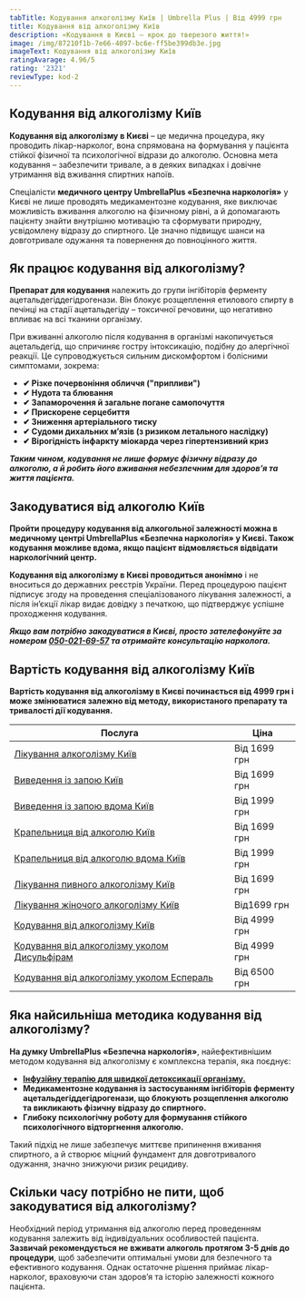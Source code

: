 ```yaml
---
tabTitle: Кодування алкоголізму Київ | Umbrella Plus | Від 4999 грн
title: Кодування від алкоголізму Київ
description: «Кодування в Києві – крок до тверезого життя!»
image: /img/87210f1b-7e66-4097-bc6e-ff5be399db3e.jpg
imageText: Кодування від алкоголізму Київ
ratingAvarage: 4.96/5
rating: '2321'
reviewType: kod-2
---
```


## Кодування від алкоголізму Київ

**Кодування від алкоголізму в Києві** – це медична процедура, яку проводить лікар-нарколог, вона спрямована на формування у пацієнта стійкої фізичної та психологічної відрази до алкоголю. Основна мета кодування – забезпечити тривале, а в деяких випадках і довічне утримання від вживання спиртних напоїв.

Спеціалісти **медичного центру UmbrellaPlus «Безпечна наркологія»** у Києві не лише проводять медикаментозне кодування, яке виключає можливість вживання алкоголю на фізичному рівні, а й допомагають пацієнту знайти внутрішню мотивацію та сформувати природну, усвідомлену відразу до спиртного. Це значно підвищує шанси на довготривале одужання та повернення до повноцінного життя.

## Як працює кодування від алкоголізму?

**Препарат для кодування** належить до групи інгібіторів ферменту ацетальдегіддегідрогенази. Він блокує розщеплення етилового спирту в печінці на стадії ацетальдегіду – токсичної речовини, що негативно впливає на всі тканини організму.

При вживанні алкоголю після кодування в організмі накопичується ацетальдегід, що спричиняє гостру інтоксикацію, подібну до алергічної реакції. Це супроводжується сильним дискомфортом і болісними симптомами, зокрема:

* **✔ Різке почервоніння обличчя ("припливи")**
* **✔ Нудота та блювання**
* **✔ Запаморочення й загальне погане самопочуття**
* **✔ Прискорене серцебиття**
* **✔ Зниження артеріального тиску**
* **✔ Судоми дихальних м’язів (з ризиком летального наслідку)**
* **✔ Вірогідність інфаркту міокарда через гіпертензивний криз**

***Таким чином, кодування не лише формує фізичну відразу до алкоголю, а й робить його вживання небезпечним для здоров’я та життя пацієнта.***

## Закодуватися від алкоголю Київ

**Пройти процедуру кодування від алкогольної залежності можна в медичному центрі UmbrellaPlus «Безпечна наркологія» у Києві. Також кодування можливе вдома, якщо пацієнт відмовляється відвідати наркологічний центр.**

**Кодування від алкоголізму в Києві проводиться анонімно** і не вноситься до державних реєстрів України. Перед процедурою пацієнт підписує згоду на проведення спеціалізованого лікування залежності, а після ін’єкції лікар видає довідку з печаткою, що підтверджує успішне проходження кодування.

***Якщо вам потрібно закодуватися в Києві, просто зателефонуйте за номером [050-021-69-57](tel:0500216957) та отримайте консультацію нарколога.***

## Вартість кодування від алкоголізму Київ

**Вартість кодування від алкоголізму в Києві починається від 4999 грн і може змінюватися залежно від методу, використаного препарату та тривалості дії кодування.**

| Послуга                                                                                                                         | Ціна         |
| ------------------------------------------------------------------------------------------------------------------------------- | ------------ |
| [Лікування алкоголізму Київ](https://umbrella-plus.com.ua/uk/kiev/likyvania-alkogolizmy-kiev/)                                  | Від 1699 грн |
| [Виведення із запою Київ](https://umbrella-plus.com.ua/uk/kiev/vivod-iz-zapoia-kiev-ua/)                                        | Від 1699 грн |
| [Виведення із запою вдома Київ](https://umbrella-plus.com.ua/uk/kiev/vivod-iz-zapoia-na-domy-kiev-ua/)                          | Від 1999 грн |
| [Крапельниця від алкоголю Київ](https://umbrella-plus.com.ua/uk/kiev/kapelnica_ot_alkogola_kiev/)                               | Від 1699 грн |
| [Крапельниця від алкоголю вдома Київ](https://umbrella-plus.com.ua/uk/kiev/kapelnica_ot_alkogola_na_dom_kiev/)                  | Від 1999 грн |
| [Лікування пивного алкоголізму Київ](https://umbrella-plus.com.ua/uk/kiev/likyvania-pivnogo-alkogolizma-kyiv/)                  | Від 1699 грн |
| [Лікування жіночого алкоголізму Київ](https://umbrella-plus.com.ua/uk/kiev/likyvania-jenskogo-alkogolizma-kiev/)                | Від1699 грн  |
| [Кодування від алкоголізму Київ](https://umbrella-plus.com.ua/uk/kiev/kodirovka-ot-alkogolia-kiev-ua/)                          | Від 4999 грн |
| [Кодування від алкоголізму уколом Дисульфірам](https://umbrella-plus.com.ua/uk/kiev/kodirovka-ot-alkogolia-disulfiram-kiev-ua/) | Від 4999 грн |
| [Кодування від алкоголізму уколом Еспераль](https://umbrella-plus.com.ua/uk/kiev/kodirovka-ot-alkogolizma-espiarl-kiev-ua/)     | Від 6500 грн |

## Яка найсильніша методика кодування від алкоголізму?

**На думку UmbrellaPlus «Безпечна наркологія»**, найефективнішим методом кодування від алкоголізму є комплексна терапія, яка поєднує:

* **[Інфузійну терапію для швидкої детоксикації організму.](https://umbrella-plus.com.ua/uk/kiev/kapelnica_ot_alkogola_kiev/)**
* **Медикаментозне кодування із застосуванням інгібіторів ферменту ацетальдегіддегідрогенази, що блокують розщеплення алкоголю та викликають фізичну відразу до спиртного.**
* **Глибоку психологічну роботу для формування стійкого психологічного відторгнення алкоголю.**

Такий підхід не лише забезпечує миттєве припинення вживання спиртного, а й створює міцний фундамент для довготривалого одужання, значно знижуючи ризик рецидиву.

## Скільки часу потрібно не пити, щоб закодуватися від алкоголізму?

Необхідний період утримання від алкоголю перед проведенням кодування залежить від індивідуальних особливостей пацієнта. **Зазвичай рекомендується не вживати алкоголь протягом 3-5 днів до процедури**, щоб забезпечити оптимальні умови для безпечного та ефективного кодування. Однак остаточне рішення приймає лікар-нарколог, враховуючи стан здоров’я та історію залежності кожного пацієнта.
